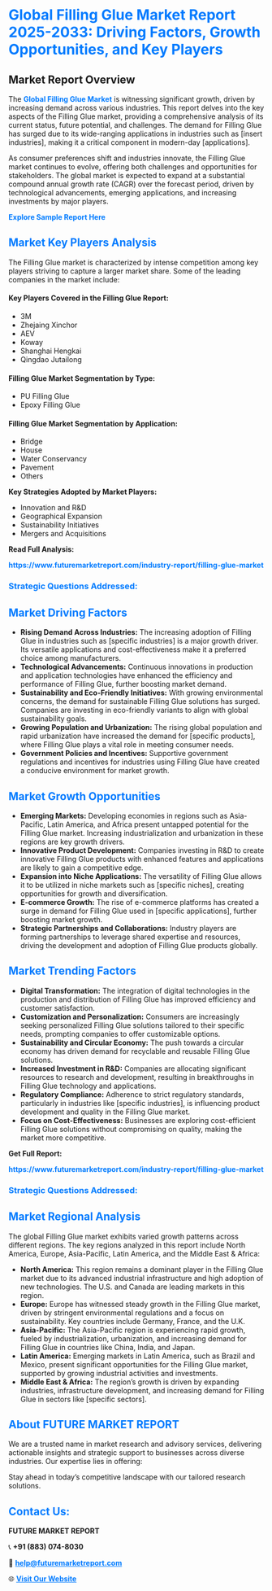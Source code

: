 <h1 style="color: #007BFF;">Global Filling Glue Market Report 2025-2033: Driving Factors, Growth Opportunities, and Key Players</h1>

<section id="overview">
<h2>Market Report Overview</h2>
<p>The <a href="https://www.futuremarketreport.com/industry-report/filling-glue-market" style="color: #007BFF; text-decoration: none;"><strong>Global Filling Glue Market</strong></a> is witnessing significant growth, driven by increasing demand across various industries. This report delves into the key aspects of the Filling Glue market, providing a comprehensive analysis of its current status, future potential, and challenges. The demand for Filling Glue has surged due to its wide-ranging applications in industries such as [insert industries], making it a critical component in modern-day [applications].</p>
<p>As consumer preferences shift and industries innovate, the Filling Glue market continues to evolve, offering both challenges and opportunities for stakeholders. The global market is expected to expand at a substantial compound annual growth rate (CAGR) over the forecast period, driven by technological advancements, emerging applications, and increasing investments by major players.</p>
</section>

<section id="overview">
<p><a href="https://www.futuremarketreport.com/request-sample/reportId=114370" style="color: #007BFF; text-decoration: none;"><strong>Explore Sample Report Here</strong></a></p>
</section>

<section id="key-players">
<h2 style="color: #007BFF;">Market Key Players Analysis</h2>
<p>The Filling Glue market is characterized by intense competition among key players striving to capture a larger market share. Some of the leading companies in the market include:</p>
<h4>Key Players Covered in the Filling Glue Report:</h4>
<ul><li>3M</li><li>Zhejaing Xinchor</li><li>AEV</li><li>Koway</li><li>Shanghai Hengkai</li><li>Qingdao Jutailong</li></ul>
<h4>Filling Glue Market Segmentation by Type:</h4>
<ul><li>PU Filling Glue</li><li>Epoxy Filling Glue</li></ul>

<h4>Filling Glue Market Segmentation by Application:</h4>
<ul><li>Bridge</li><li>House</li><li>Water Conservancy</li><li>Pavement</li><li>Others</li></ul>
<p><strong>Key Strategies Adopted by Market Players:</strong></p>
<ul>
<li>Innovation and R&D</li>
<li>Geographical Expansion</li>
<li>Sustainability Initiatives</li>
<li>Mergers and Acquisitions</li>
</ul>
</section>

<section>
<p><strong>Read Full Analysis: </strong></p><a href="https://www.futuremarketreport.com/industry-report/filling-glue-market" style="color: #007BFF; text-decoration: none;"><strong>https://www.futuremarketreport.com/industry-report/filling-glue-market</strong></a>
<h3 style="color: #007BFF;">Strategic Questions Addressed:</h3>
</section>

<section id="driving-factors">
<h2 style="color: #007BFF;">Market Driving Factors</h2>
<ul>
<li><strong>Rising Demand Across Industries:</strong> The increasing adoption of Filling Glue in industries such as [specific industries] is a major growth driver. Its versatile applications and cost-effectiveness make it a preferred choice among manufacturers.</li>
<li><strong>Technological Advancements:</strong> Continuous innovations in production and application technologies have enhanced the efficiency and performance of Filling Glue, further boosting market demand.</li>
<li><strong>Sustainability and Eco-Friendly Initiatives:</strong> With growing environmental concerns, the demand for sustainable Filling Glue solutions has surged. Companies are investing in eco-friendly variants to align with global sustainability goals.</li>
<li><strong>Growing Population and Urbanization:</strong> The rising global population and rapid urbanization have increased the demand for [specific products], where Filling Glue plays a vital role in meeting consumer needs.</li>
<li><strong>Government Policies and Incentives:</strong> Supportive government regulations and incentives for industries using Filling Glue have created a conducive environment for market growth.</li>
</ul>
</section>

<section id="growth-opportunities">
<h2 style="color: #007BFF;">Market Growth Opportunities</h2>
<ul>
<li><strong>Emerging Markets:</strong> Developing economies in regions such as Asia-Pacific, Latin America, and Africa present untapped potential for the Filling Glue market. Increasing industrialization and urbanization in these regions are key growth drivers.</li>
<li><strong>Innovative Product Development:</strong> Companies investing in R&D to create innovative Filling Glue products with enhanced features and applications are likely to gain a competitive edge.</li>
<li><strong>Expansion into Niche Applications:</strong> The versatility of Filling Glue allows it to be utilized in niche markets such as [specific niches], creating opportunities for growth and diversification.</li>
<li><strong>E-commerce Growth:</strong> The rise of e-commerce platforms has created a surge in demand for Filling Glue used in [specific applications], further boosting market growth.</li>
<li><strong>Strategic Partnerships and Collaborations:</strong> Industry players are forming partnerships to leverage shared expertise and resources, driving the development and adoption of Filling Glue products globally.</li>
</ul>
</section>

<section id="trending-factors">
<h2 style="color: #007BFF;">Market Trending Factors</h2>
<ul>
<li><strong>Digital Transformation:</strong> The integration of digital technologies in the production and distribution of Filling Glue has improved efficiency and customer satisfaction.</li>
<li><strong>Customization and Personalization:</strong> Consumers are increasingly seeking personalized Filling Glue solutions tailored to their specific needs, prompting companies to offer customizable options.</li>
<li><strong>Sustainability and Circular Economy:</strong> The push towards a circular economy has driven demand for recyclable and reusable Filling Glue solutions.</li>
<li><strong>Increased Investment in R&D:</strong> Companies are allocating significant resources to research and development, resulting in breakthroughs in Filling Glue technology and applications.</li>
<li><strong>Regulatory Compliance:</strong> Adherence to strict regulatory standards, particularly in industries like [specific industries], is influencing product development and quality in the Filling Glue market.</li>
<li><strong>Focus on Cost-Effectiveness:</strong> Businesses are exploring cost-efficient Filling Glue solutions without compromising on quality, making the market more competitive.</li>
</ul>
</section>

<section>
<p><strong>Get Full Report: </strong></p><a href="https://www.futuremarketreport.com/industry-report/filling-glue-market" style="color: #007BFF; text-decoration: none;"><strong>https://www.futuremarketreport.com/industry-report/filling-glue-market</strong></a>
<h3 style="color: #007BFF;">Strategic Questions Addressed:</h3>
</section>


<section id="regional-analysis">
<h2 style="color: #007BFF;">Market Regional Analysis</h2>
<p>The global Filling Glue market exhibits varied growth patterns across different regions. The key regions analyzed in this report include North America, Europe, Asia-Pacific, Latin America, and the Middle East & Africa:</p>
<ul>
<li><strong>North America:</strong> This region remains a dominant player in the Filling Glue market due to its advanced industrial infrastructure and high adoption of new technologies. The U.S. and Canada are leading markets in this region.</li>
<li><strong>Europe:</strong> Europe has witnessed steady growth in the Filling Glue market, driven by stringent environmental regulations and a focus on sustainability. Key countries include Germany, France, and the U.K.</li>
<li><strong>Asia-Pacific:</strong> The Asia-Pacific region is experiencing rapid growth, fueled by industrialization, urbanization, and increasing demand for Filling Glue in countries like China, India, and Japan.</li>
<li><strong>Latin America:</strong> Emerging markets in Latin America, such as Brazil and Mexico, present significant opportunities for the Filling Glue market, supported by growing industrial activities and investments.</li>
<li><strong>Middle East & Africa:</strong> The region’s growth is driven by expanding industries, infrastructure development, and increasing demand for Filling Glue in sectors like [specific sectors].</li>
</ul>
</section>

<footer>
<h2 style="color: #007BFF;">About FUTURE MARKET REPORT</h2>
<p>We are a trusted name in market research and advisory services, delivering actionable insights and strategic support to businesses across diverse industries. Our expertise lies in offering:</p>

<p>Stay ahead in today’s competitive landscape with our tailored research solutions.</p>

<h2 style="color: #007BFF;">Contact Us:</h2>
<p><strong>FUTURE MARKET REPORT</strong></p>
<p>📞 <strong>+91 (883) 074-8030</strong></p>
<p>📧 <strong><a href="mailto:help@futuremarketreport.com" style="color: #007BFF;">help@futuremarketreport.com</a></strong></p>
<p>🌐 <strong><a href="https://www.futuremarketreport.com/" style="color: #007BFF;">Visit Our Website</a></strong></p>
</footer>